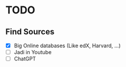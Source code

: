 # TODO

## Find Sources

- [x] Big Online databases (Like edX, Harvard, ...)
- [ ] Jadi in Youtube
- [ ] ChatGPT
